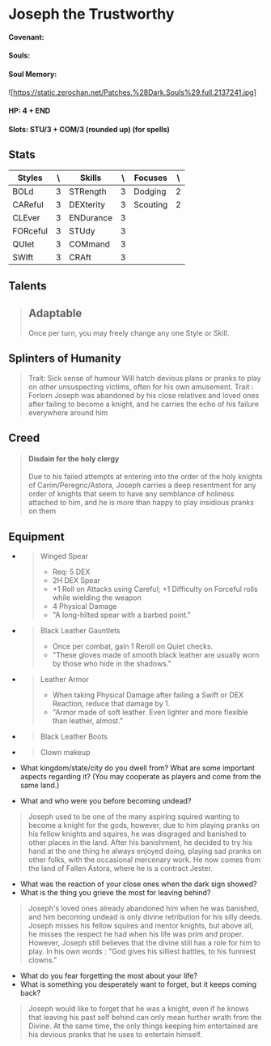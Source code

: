  
# Joseph the Trustworthy

#### Covenant:

#### Souls:

#### Soul Memory:

![https://static.zerochan.net/Patches.%28Dark.Souls%29.full.2137241.jpg]


#### HP: 4 + END

#### Slots: STU/3 + COM/3 (rounded up) (for spells)

## Stats

| Styles |  \ | Skills | \ | Focuses | \ |
| ------ | ------ | ------ | ------ | ------ | ------ |
| BOLd | 3 | STRength | 3 | Dodging | 2 |
| CAReful | 3 | DEXterity | 3 | Scouting | 2 |
| CLEver | 3 | ENDurance | 3 |
| FORceful | 3 | STUdy | 3 |
| QUIet | 3 | COMmand | 3 |
| SWIft | 3 | CRAft | 3 |

## Talents

> ## Adaptable
> Once per turn, you may freely change any one Style or Skill.

## Splinters of Humanity

> Trait: Sick sense of humour
> Will hatch devious plans or pranks to play on other unsuspecting victims, often for his own amusement.
> Trait : Forlorn
> Joseph was abandoned by his close relatives and loved ones after failing to become a knight, and he carries the echo of his failure everywhere around him

## Creed

> #### Disdain for the holy clergy
> Due to his failed attempts at entering into the order of the holy knights of Carim/Peregric/Astora, Joseph carries a deep resentment for any order of knights that seem to have any semblance of holiness attached to him, and he is more than happy to play insidious pranks on them


## Equipment

- > Winged Spear
  >   - Req: 5 DEX
  >   - 2H DEX Spear
  >   - +1 Roll on Attacks using Careful; +1 Difficulty on Forceful rolls while wielding the weapon
  >   - 4 Physical Damage
  >   - "A long-hilted spear with a barbed point."
- > Black Leather Gauntlets
  >   - Once per combat, gain 1 Reroll on Quiet checks.
  >   - "These gloves made of smooth black leather are usually worn by those who hide in the shadows."
- > Leather Armor
  >   - When taking Physical Damage after failing a Swift or DEX Reaction, reduce that damage by 1.
  >   - "Armor made of soft leather. Even lighter and more flexible than leather, almost."
- > Black Leather Boots
- > Clown makeup

- What kingdom/state/city do you dwell from? What are some important aspects
regarding it? You may cooperate as players and come from the same land.) 
- What and who were you before becoming undead?

> Joseph used to be one of the many aspiring squired wanting to become a knight for the gods, however, due to him playing pranks on his fellow knights and squires, he was disgraged and banished to other places in the land. After his banishment, he decided to try his hand at the one thing he always enjoyed doing, playing sad pranks on other folks, with the occasional mercenary work. He now comes from the land of Fallen Astora, where he is a contract Jester.

- What was the reaction of your close ones when the dark sign showed?
- What is the thing you grieve the most for leaving behind?

> Joseph's loved ones already abandoned him when he was banished, and him becoming undead is only divine retribution for his silly deeds. Joseph misses his fellow squires and mentor knights, but above all, he misses the respect he had when his life was prim and proper. However, Joseph still believes that the divine still has a role for him to play. In his own words : "God gives his silliest battles, to his funniest clowns."

- What do you fear forgetting the most about your life?
- What is something you desperately want to forget, but it keeps coming back?

> Joseph would like to forget that he was a knight, even if he knows that leaving his past self behind can only mean further wrath from the Divine. At the same time, the only things keeping him entertained are his devious pranks that he uses to entertain himself.
